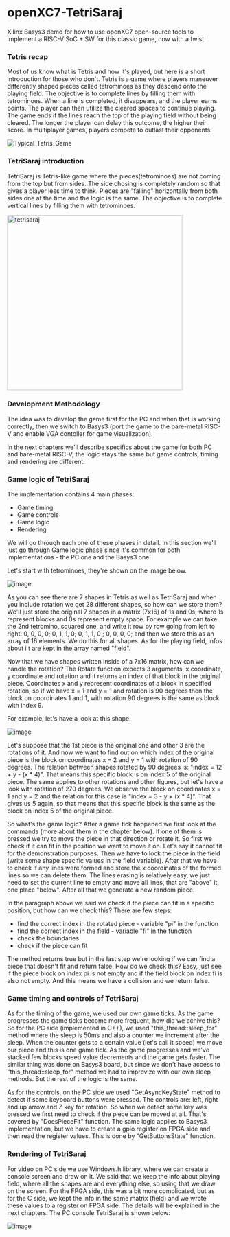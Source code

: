 # openXC7-TetriSaraj
Xilinx Basys3 demo for how to use openXC7 open-source tools to implement a RISC-V SoC + SW for this classic game, now with a twist.

**<h3> Tetris recap </h3>**

Most of us know what is Tetris and how it's played, but here is a short introduction for those who don't. Tetris is a game where players maneuver differently shaped pieces called tetrominoes as they descend onto the playing field. The objective is to complete lines by filling them with tetrominoes. When a line is completed, it disappears, and the player earns points. The player can then utilize the cleared spaces to continue playing. The game ends if the lines reach the top of the playing field without being cleared. The longer the player can delay this outcome, the higher their score. In multiplayer games, players compete to outlast their opponents. 

![Typical_Tetris_Game](https://github.com/chili-chips-ba/openXC7-TetriSaraj/assets/113244867/bbd94950-8c0d-4dce-a1da-66681715f41d)

**<h3> TetriSaraj introduction </h3>**

TetriSaraj is Tetris-like game where the pieces(tetrominoes) are not coming from the top but from sides. The side chosing is completely random so that gives a player less time to think. Pieces are "falling" horizontally from both sides one at the time and the logic is the same. The objective is to complete vertical lines by filling them with tetrominoes.

<img width="408" alt="tetrisaraj" src="https://github.com/chili-chips-ba/openXC7-TetriSaraj/assets/113244867/ceb74ee9-2ee2-461a-ab3f-e279f34bf71e">

**<h3> Development Methodology </h3>**
 The idea was to develop the game first for the PC and when that is working correctly, then we switch to Basys3 (port the game to the bare-metal RISC-V and enable VGA contoller for game visualization).

 In the next chapters we'll describe specifics about the game for both PC and bare-metal RISC-V, the logic stays the same but game controls, timing and rendering are different.

**<h3> Game logic of TetriSaraj </h3>**

The implementation contains 4 main phases:
- Game timing
- Game controls
- Game logic
- Rendering

We will go through each one of these phases in detail. In this section we'll just go through Game logic phase since it's common for both implementations - the PC one and the Basys3 one.

Let's start with tetrominoes, they're shown on the image below.

![image](https://github.com/chili-chips-ba/openXC7-TetriSaraj/assets/113244867/3f4bd9aa-19b2-46f8-92a8-beec3c671afe)

As you can see there are 7 shapes in Tetris as well as TetriSaraj and when you include rotation we get 28 different shapes, so how can we store them? 
We'll just store the original 7 shapes in a matrix (7x16) of 1s and 0s, where 1s represent blocks and 0s represent empty space. For example we can take the 2nd tetromino, squared one, and write it row by row going from left to right: 0, 0, 0, 0; 0, 1, 1, 0; 0, 1, 1, 0 ; 0, 0, 0, 0; and then we store this as an array of 16 elements. We do this for all shapes. As for the playing field, infos about i t are kept in the array named "field".

Now that we have shapes written inside of a 7x16 matrix, how can we handle the rotation? The Rotate function expects 3 arguments, x coordinate, y coordinate and rotation and it returns an index of that block in the original piece. Coordinates x and y represent coordinates of a block in specified rotation, so if we have x = 1 and y = 1 and rotation is 90 degrees then the block on coordinates 1 and 1, with rotation 90 degrees is the same as block with index 9.

For example, let's have a look at this shape:

![image](https://github.com/chili-chips-ba/openXC7-TetriSaraj/assets/113244867/0da67920-80f1-495f-a885-143790914469)

Let's suppose that the 1st piece is the original one and other 3 are the rotations of it. And now we want to find out on which index of the original piece is the block on coordinates x = 2 and y = 1 with rotation of 90 degrees. The relation between shapes rotated by 90 degrees is: "index = 12 + y - (x * 4)". That means this specific block is on index 5 of the original piece. The same applies to other rotations and other figures, but let's have a look with rotation of 270 degrees. We observe the block on coordinates x = 1 and y = 2 and the relation for this case is "index = 3 - y + (x * 4)". That gives us 5 again, so that means that this specific block is the same as the block on index 5 of the original piece.

So what's the game logic? After a game tick happened we first look at the commands (more about them in the chapter below). If one of them is pressed we try to move the piece in that direction or rotate it. So first we check if it can fit in the position we want to move it on. Let's say it cannot fit for the demonstration purposes. Then we have to lock the piece in the field (write some shape specific values in the field variable). After that we have to check if any lines were formed and store the x coordinates of the formed lines so we can delete them. The lines erasing is relatively easy, we just need to set the current line to empty and move all lines, that are "above" it, one place "below". After all that we generate a new random piece. 

In the paragraph above we said we check if the piece can fit in a specific position, but how can we check this? There are few steps:
- find the correct index in the rotated piece - variable "pi" in the function
- find the correct index in the field - variable "fi" in the function
- check the boundaries
- check if the piece can fit

The method returns true but in the last step we're looking if we can find a piece that doesn't fit and return false. How do we check this? Easy, just see if the piece block on index pi is not empty and if the field block on index fi is also not empty. And this means we have a collision and we return false.

**<h3> Game timing and controls of TetriSaraj </h3>**
As for the timing of the game, we used our own game ticks. As the game progresses the game ticks become more frequent, how did we achive this? So for the PC side (implemented in C++), we used "this_thread::sleep_for" method where the sleep is 50ms and also a counter we increment after the sleep. When the counter gets to a certain value (let's call it speed) we move our piece and this is one game tick. As the game progresses and we've stacked few blocks speed value decrements and the game gets faster. The similar thing was done on Basys3 board, but since we don't have access to "this_thread::sleep_for" method we had to improvize with our own sleep methods. But the rest of the logic is the same.

As for the controls, on the PC side we used "GetAsyncKeyState" method to detect if some keyboard buttons were pressed. The controls are: left, right and up arrow and Z key for rotation. So when we detect some key was pressed we first need to check if the piece can be moved at all. That's covered by "DoesPieceFit" function. The same logic applies to Basys3 implementation, but we have to create a gpio register on FPGA side and then read the register values. This is done by "GetButtonsState" function.

**<h3> Rendering of TetriSaraj </h3>**
For video on PC side we use Windows.h library, where we can create a console screen and draw on it. We said that we keep the info about playing field, where all the shapes are and everything else, so using that we draw on the screen. For the FPGA side, this was a bit more complicated, but as for the C side, we kept the info in the same matrix (field) and we wrote these values to a register on FPGA side. The details will be explained in the next chapters. The PC console TetriSaraj is shown below:

![image](https://github.com/chili-chips-ba/openXC7-TetriSaraj/assets/113244867/146a804c-dc82-46a3-8c0f-a984b1f0f3dc)

